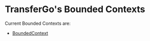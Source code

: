 # TransferGo's Bounded Contexts

Current Bounded Contexts are:
- [BoundedContext](https://github.com/HRADigital/boundedcontext/tree/master/TransferGo/BoundedContext)
